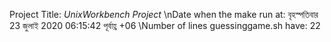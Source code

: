 Project Title: _UnixWorkbench Project_
\nDate when the make run at: 
বৃহস্পতিবার 23 জুলাই 2020 06:15:42 পূর্বাহ্ণ +06
\Number of lines guessinggame.sh have: 
22
